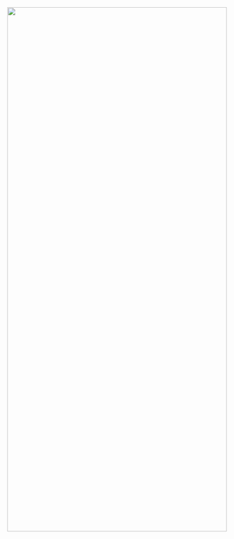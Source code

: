 <div style="width: 100%; cursor: inherit;">
  <div style="display: grid; width: 100%; height: 30vh;">
    <div style="grid-area: 1 / 1; width: 100%; height: 100%;">
      <img src="https://www.notion.so/images/page-cover/woodcuts_3.jpg" style="display: block; object-fit: cover; border-radius: 0px; width: 100%; height: 30vh; opacity: 1; object-position: center 8.15%;"/>
  </div>
</div>
